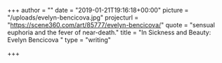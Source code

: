 +++
author = ""
date = "2019-01-21T19:16:18+00:00"
picture = "/uploads/evelyn-bencicova.jpg"
projecturl = "https://scene360.com/art/85777/evelyn-bencicova/"
quote = "sensual euphoria and the fever of near-death."
title = "In Sickness and Beauty: Evelyn Bencicova "
type = "writing"

+++
